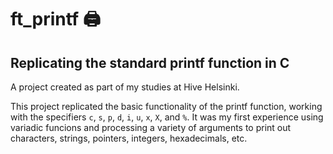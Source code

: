 # ft_printf 🖨️
## Replicating the standard printf function in C

A project created as part of my studies at Hive Helsinki.

This project replicated the basic functionality of the printf function, working with the specifiers `c`, `s`, `p`, `d`, `i`, `u`, `x`, `X`, and `%`. 
It was my first experience using variadic funcions and processing a variety of arguments to print out characters, strings, pointers, integers, hexadecimals, etc. 

